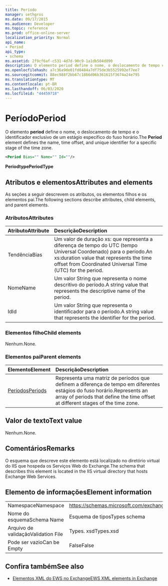 ```yaml
---
title: Período
manager: sethgros
ms.date: 09/17/2015
ms.audience: Developer
ms.topic: reference
ms.prod: office-online-server
localization_priority: Normal
api_name:
- Period
api_type:
- schema
ms.assetid: 2f9cf6af-c531-4d7d-90c9-1a1db504d890
description: O elemento period define o nome, o deslocamento de tempo e o identificador exclusivo de um estágio específico do fuso horário.
ms.openlocfilehash: a7c36a9de01fd0484a7df75de3b5525992ef7ee7
ms.sourcegitcommit: 88ec988f2bb67c1866d06b361615f3674a24e795
ms.translationtype: MT
ms.contentlocale: pt-BR
ms.lasthandoff: 06/03/2020
ms.locfileid: "44459718"
---
```

# <a name="period"></a><span data-ttu-id="b6fec-103">Período</span><span class="sxs-lookup"><span data-stu-id="b6fec-103">Period</span></span>

<span data-ttu-id="b6fec-104">O elemento **period** define o nome, o deslocamento de tempo e o identificador exclusivo de um estágio específico do fuso horário.</span><span class="sxs-lookup"><span data-stu-id="b6fec-104">The **Period** element defines the name, time offset, and unique identifier for a specific stage of the time zone.</span></span> 
  
```xml
<Period Bias="" Name="" Id=""/>
```

 <span data-ttu-id="b6fec-105">**Periodtype**</span><span class="sxs-lookup"><span data-stu-id="b6fec-105">**PeriodType**</span></span>
## <a name="attributes-and-elements"></a><span data-ttu-id="b6fec-106">Atributos e elementos</span><span class="sxs-lookup"><span data-stu-id="b6fec-106">Attributes and elements</span></span>

<span data-ttu-id="b6fec-107">As seções a seguir descrevem os atributos, os elementos filhos e os elementos pai.</span><span class="sxs-lookup"><span data-stu-id="b6fec-107">The following sections describe attributes, child elements, and parent elements.</span></span>
  
### <a name="attributes"></a><span data-ttu-id="b6fec-108">Atributos</span><span class="sxs-lookup"><span data-stu-id="b6fec-108">Attributes</span></span>

|<span data-ttu-id="b6fec-109">**Atributo**</span><span class="sxs-lookup"><span data-stu-id="b6fec-109">**Attribute**</span></span>|<span data-ttu-id="b6fec-110">**Descrição**</span><span class="sxs-lookup"><span data-stu-id="b6fec-110">**Description**</span></span>|
|:-----|:-----|
|<span data-ttu-id="b6fec-111">Tendência</span><span class="sxs-lookup"><span data-stu-id="b6fec-111">Bias</span></span>  <br/> |<span data-ttu-id="b6fec-112">Um valor de duração xs: que representa a diferença de tempo do UTC (tempo Universal Coordenado) para o período.</span><span class="sxs-lookup"><span data-stu-id="b6fec-112">An xs:duration value that represents the time offset from Coordinated Universal Time (UTC) for the period.</span></span>  <br/> |
|<span data-ttu-id="b6fec-113">Nome</span><span class="sxs-lookup"><span data-stu-id="b6fec-113">Name</span></span>  <br/> |<span data-ttu-id="b6fec-114">Um valor String que representa o nome descritivo do período.</span><span class="sxs-lookup"><span data-stu-id="b6fec-114">A string value that represents the descriptive name of the period.</span></span>  <br/> |
|<span data-ttu-id="b6fec-115">Id</span><span class="sxs-lookup"><span data-stu-id="b6fec-115">Id</span></span>  <br/> |<span data-ttu-id="b6fec-116">Um valor String que representa o identificador para o período.</span><span class="sxs-lookup"><span data-stu-id="b6fec-116">A string value that represents the identifier for the period.</span></span>  <br/> |
   
### <a name="child-elements"></a><span data-ttu-id="b6fec-117">Elementos filho</span><span class="sxs-lookup"><span data-stu-id="b6fec-117">Child elements</span></span>

<span data-ttu-id="b6fec-118">Nenhum.</span><span class="sxs-lookup"><span data-stu-id="b6fec-118">None.</span></span>
  
### <a name="parent-elements"></a><span data-ttu-id="b6fec-119">Elementos pai</span><span class="sxs-lookup"><span data-stu-id="b6fec-119">Parent elements</span></span>

|<span data-ttu-id="b6fec-120">**Elemento**</span><span class="sxs-lookup"><span data-stu-id="b6fec-120">**Element**</span></span>|<span data-ttu-id="b6fec-121">**Descrição**</span><span class="sxs-lookup"><span data-stu-id="b6fec-121">**Description**</span></span>|
|:-----|:-----|
|[<span data-ttu-id="b6fec-122">Períodos</span><span class="sxs-lookup"><span data-stu-id="b6fec-122">Periods</span></span>](periods.md) <br/> |<span data-ttu-id="b6fec-123">Representa uma matriz de períodos que definem a diferença de tempo em diferentes estágios do fuso horário.</span><span class="sxs-lookup"><span data-stu-id="b6fec-123">Represents an array of periods that define the time offset at different stages of the time zone.</span></span>  <br/> |
   
## <a name="text-value"></a><span data-ttu-id="b6fec-124">Valor de texto</span><span class="sxs-lookup"><span data-stu-id="b6fec-124">Text value</span></span>

<span data-ttu-id="b6fec-125">Nenhum.</span><span class="sxs-lookup"><span data-stu-id="b6fec-125">None.</span></span>
  
## <a name="remarks"></a><span data-ttu-id="b6fec-126">Comentários</span><span class="sxs-lookup"><span data-stu-id="b6fec-126">Remarks</span></span>

<span data-ttu-id="b6fec-127">O esquema que descreve este elemento está localizado no diretório virtual do IIS que hospeda os Serviços Web do Exchange.</span><span class="sxs-lookup"><span data-stu-id="b6fec-127">The schema that describes this element is located in the IIS virtual directory that hosts Exchange Web Services.</span></span>
  
## <a name="element-information"></a><span data-ttu-id="b6fec-128">Elemento de informações</span><span class="sxs-lookup"><span data-stu-id="b6fec-128">Element information</span></span>

|||
|:-----|:-----|
|<span data-ttu-id="b6fec-129">Namespace</span><span class="sxs-lookup"><span data-stu-id="b6fec-129">Namespace</span></span>  <br/> |https://schemas.microsoft.com/exchange/services/2006/types  <br/> |
|<span data-ttu-id="b6fec-130">Nome do esquema</span><span class="sxs-lookup"><span data-stu-id="b6fec-130">Schema Name</span></span>  <br/> |<span data-ttu-id="b6fec-131">Esquema de tipos</span><span class="sxs-lookup"><span data-stu-id="b6fec-131">Types schema</span></span>  <br/> |
|<span data-ttu-id="b6fec-132">Arquivo de validação</span><span class="sxs-lookup"><span data-stu-id="b6fec-132">Validation File</span></span>  <br/> |<span data-ttu-id="b6fec-133">Types. xsd</span><span class="sxs-lookup"><span data-stu-id="b6fec-133">Types.xsd</span></span>  <br/> |
|<span data-ttu-id="b6fec-134">Pode ser vazio</span><span class="sxs-lookup"><span data-stu-id="b6fec-134">Can be Empty</span></span>  <br/> |<span data-ttu-id="b6fec-135">False</span><span class="sxs-lookup"><span data-stu-id="b6fec-135">False</span></span>  <br/> |
   
## <a name="see-also"></a><span data-ttu-id="b6fec-136">Confira também</span><span class="sxs-lookup"><span data-stu-id="b6fec-136">See also</span></span>



- [<span data-ttu-id="b6fec-137">Elementos XML do EWS no Exchange</span><span class="sxs-lookup"><span data-stu-id="b6fec-137">EWS XML elements in Exchange</span></span>](ews-xml-elements-in-exchange.md)

